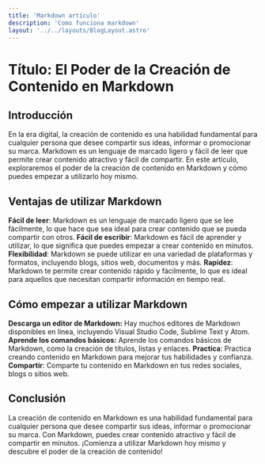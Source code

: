 ```yaml
---
title: 'Markdown artículo'
description: 'Como funciona markdown'
layout: '../../layouts/BlogLayout.astro'
---
```


# Título: El Poder de la Creación de Contenido en Markdown

## Introducción

En la era digital, la creación de contenido es una habilidad fundamental para cualquier persona que desee compartir sus ideas, informar o promocionar su marca. Markdown es un lenguaje de marcado ligero y fácil de leer que permite crear contenido atractivo y fácil de compartir. En este artículo, exploraremos el poder de la creación de contenido en Markdown y cómo puedes empezar a utilizarlo hoy mismo.

## Ventajas de utilizar Markdown

**Fácil de leer**: Markdown es un lenguaje de marcado ligero que se lee fácilmente, lo que hace que sea ideal para crear contenido que se pueda compartir con otros.
**Fácil de escribir**: Markdown es fácil de aprender y utilizar, lo que significa que puedes empezar a crear contenido en minutos.
**Flexibilidad**: Markdown se puede utilizar en una variedad de plataformas y formatos, incluyendo blogs, sitios web, documentos y más.
**Rapidez**: Markdown te permite crear contenido rápido y fácilmente, lo que es ideal para aquellos que necesitan compartir información en tiempo real.

## Cómo empezar a utilizar Markdown

**Descarga un editor de Markdown:** Hay muchos editores de Markdown disponibles en línea, incluyendo Visual Studio Code, Sublime Text y Atom.
**Aprende los comandos básicos:** Aprende los comandos básicos de Markdown, como la creación de títulos, listas y enlaces.
**Practica**: Practica creando contenido en Markdown para mejorar tus habilidades y confianza.
**Compartir**: Comparte tu contenido en Markdown en tus redes sociales, blogs o sitios web.

## Conclusión

La creación de contenido en Markdown es una habilidad fundamental para cualquier persona que desee compartir sus ideas, informar o promocionar su marca. Con Markdown, puedes crear contenido atractivo y fácil de compartir en minutos. ¡Comienza a utilizar Markdown hoy mismo y descubre el poder de la creación de contenido!
